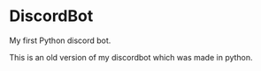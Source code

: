 # DiscordBot
My first Python discord bot.

This is an old version of my discordbot which was made in python.
